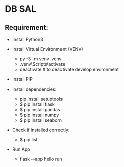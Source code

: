 # DB SAL

## Requirement:
- Install Python3
- Install Virtual Environment (VENV)
    * py -3 -m venv .venv
    * .venv\Scripts\activate
    * deactivate    # to deactivate develop environment
- Install PIP
- Install dependencies:
    * pip install setuptools
    * $ pip install flask
    * $ pip install pandas
    * $ pip install numpy
    * $ pip install seaborn

- Check if installed correctly:
    * $ pip list

- Run App
    * flask --app hello run

